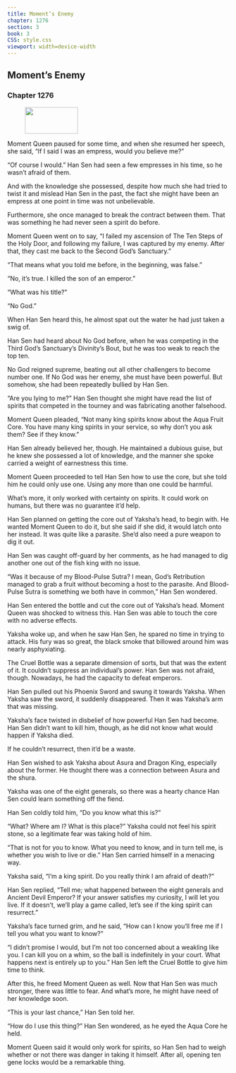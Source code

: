 ```yaml
---
title: Moment’s Enemy
chapter: 1276
section: 3
book: 3
CSS: style.css
viewport: width=device-width
---
```


## Moment’s Enemy

### Chapter 1276

<figure>
	<img src="../Images/gem.gif" alt="" id="gem" width="120" height="60" />
</figure>

Moment Queen paused for some time, and when she resumed her speech, she said, “If I said I was an empress, would you believe me?”

“Of course I would.” Han Sen had seen a few empresses in his time, so he wasn’t afraid of them.

And with the knowledge she possessed, despite how much she had tried to twist it and mislead Han Sen in the past, the fact she might have been an empress at one point in time was not unbelievable.

Furthermore, she once managed to break the contract between them. That was something he had never seen a spirit do before.

Moment Queen went on to say, “I failed my ascension of The Ten Steps of the Holy Door, and following my failure, I was captured by my enemy. After that, they cast me back to the Second God’s Sanctuary.”

“That means what you told me before, in the beginning, was false.”

“No, it’s true. I killed the son of an emperor.”

“What was his title?”

“No God.”

When Han Sen heard this, he almost spat out the water he had just taken a swig of.

Han Sen had heard about No God before, when he was competing in the Third God’s Sanctuary’s Divinity’s Bout, but he was too weak to reach the top ten.

No God reigned supreme, beating out all other challengers to become number one. If No God was her enemy, she must have been powerful. But somehow, she had been repeatedly bullied by Han Sen.

“Are you lying to me?” Han Sen thought she might have read the list of spirits that competed in the tourney and was fabricating another falsehood.

Moment Queen pleaded, “Not many king spirits know about the Aqua Fruit Core. You have many king spirits in your service, so why don’t you ask them? See if they know.”

Han Sen already believed her, though. He maintained a dubious guise, but he knew she possessed a lot of knowledge, and the manner she spoke carried a weight of earnestness this time.

Moment Queen proceeded to tell Han Sen how to use the core, but she told him he could only use one. Using any more than one could be harmful.

What’s more, it only worked with certainty on spirits. It could work on humans, but there was no guarantee it’d help.

Han Sen planned on getting the core out of Yaksha’s head, to begin with. He wanted Moment Queen to do it, but she said if she did, it would latch onto her instead. It was quite like a parasite. She’d also need a pure weapon to dig it out.

Han Sen was caught off-guard by her comments, as he had managed to dig another one out of the fish king with no issue.

“Was it because of my Blood-Pulse Sutra? I mean, God’s Retribution managed to grab a fruit without becoming a host to the parasite. And Blood-Pulse Sutra is something we both have in common,” Han Sen wondered.

Han Sen entered the bottle and cut the core out of Yaksha’s head. Moment Queen was shocked to witness this. Han Sen was able to touch the core with no adverse effects.

Yaksha woke up, and when he saw Han Sen, he spared no time in trying to attack. His fury was so great, the black smoke that billowed around him was nearly asphyxiating.

The Cruel Bottle was a separate dimension of sorts, but that was the extent of it. It couldn’t suppress an individual’s power. Han Sen was not afraid, though. Nowadays, he had the capacity to defeat emperors.

Han Sen pulled out his Phoenix Sword and swung it towards Yaksha. When Yaksha saw the sword, it suddenly disappeared. Then it was Yaksha’s arm that was missing.

Yaksha’s face twisted in disbelief of how powerful Han Sen had become. Han Sen didn’t want to kill him, though, as he did not know what would happen if Yaksha died.

If he couldn’t resurrect, then it’d be a waste.

Han Sen wished to ask Yaksha about Asura and Dragon King, especially about the former. He thought there was a connection between Asura and the shura.

Yaksha was one of the eight generals, so there was a hearty chance Han Sen could learn something off the fiend.

Han Sen coldly told him, “Do you know what this is?”

“What? Where am I? What is this place?” Yaksha could not feel his spirit stone, so a legitimate fear was taking hold of him.

“That is not for you to know. What you need to know, and in turn tell me, is whether you wish to live or die.” Han Sen carried himself in a menacing way.

Yaksha said, “I’m a king spirit. Do you really think I am afraid of death?”

Han Sen replied, “Tell me; what happened between the eight generals and Ancient Devil Emperor? If your answer satisfies my curiosity, I will let you live. If it doesn’t, we’ll play a game called, let’s see if the king spirit can resurrect.”

Yaksha’s face turned grim, and he said, “How can I know you’ll free me if I tell you what you want to know?”

“I didn’t promise I would, but I’m not too concerned about a weakling like you. I can kill you on a whim, so the ball is indefinitely in your court. What happens next is entirely up to you.” Han Sen left the Cruel Bottle to give him time to think.

After this, he freed Moment Queen as well. Now that Han Sen was much stronger, there was little to fear. And what’s more, he might have need of her knowledge soon.

“This is your last chance,” Han Sen told her.

“How do I use this thing?” Han Sen wondered, as he eyed the Aqua Core he held.

Moment Queen said it would only work for spirits, so Han Sen had to weigh whether or not there was danger in taking it himself. After all, opening ten gene locks would be a remarkable thing.